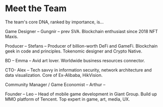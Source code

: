 # Meet the Team

The team's core DNA, ranked by importance, is...

Game Designer – Gungnir – prev SVA. Blockchain enthusiast since 2018 NFT Maxis.

Producer – Stefans – Producer of billion-worth DeFi and GameFi. Blockchain geek in code and principles. Tokenomic designer and Crypto Native.

BD – Emma – Avid art lover. Worldwide business resources connector.

CTO- Alex – Tech savvy in information security, network architecture and data visualization. Core of Ex-Alibaba, HikVision.

Community Manager / Game Economist – Arthur –

Founder – Leo – Head of mobile game development in Giant Group. Build up MMO platform of Tencent. Top expert in game, art, media, UX.



##



